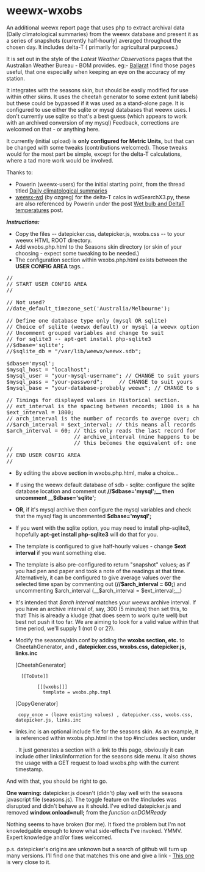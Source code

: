 # weewx-wxobs
An additional weewx report page that uses php to extract archival data (Daily climatological summaries) from the weewx database and present it as a series of snapshots (currently half-hourly) averaged throughout the chosen day. It includes delta-T ( primarily for agricultural purposes.)

It is set out in the style of the _Latest Weather Observations_ pages that the Australian Weather Bureau - BOM provides. eg:- [Ballarat](http://www.bom.gov.au/products/IDV60801/IDV60801.94852.shtml)  I find those pages useful, that one especially when keeping an eye on the accuracy of my station.

It integrates with the seasons skin, but should be easily modified for use within other skins. It uses the cheetah generator to some extent (unit labels) but these could be bypassed if it was used as a stand-alone page.
It is configured to use either the sqlite or mysql databases that weewx uses. I don't currently use sqlite so that's a best guess (which appears to work with an archived conversion of my mysql) Feedback, corrections are welcomed on that - or anything here.

It currently (initial upload) is __only configured for Metric Units,__ but that can be changed with some tweaks (contributions welcomed). Those tweaks would for the most part be simple, except for the delta-T calculations, where a tad more work would be involved.

Thanks to:
* Powerin (weewx-users) for the initial starting point, from the thread titled [Daily climatological summaries](https://groups.google.com/d/topic/weewx-user/cEAzvxv3T6Q/discussion)
* [weewx-wd](https://bitbucket.org/ozgreg/weewx-wd/wiki/Home) (by ozgreg) for the delta-T calcs in wdSearchX3.py, these are also referenced by Powerin under the post [Wet bulb and DeltaT temperatures](https://groups.google.com/d/topic/weewx-user/IoBrtQ-OL3I/discussion) post.

***Instructions:***
* Copy  the files -- datepicker.css, datepicker.js, wxobs.css -- to your weewx HTML ROOT directory. 
* Add wxobs.php.html to the Seasons skin directory (or skin of your choosing - expect some tweaking to be needed.) 
* The configuration section within wxobs.php.html exists between the __USER CONFIG AREA__ tags...
 <pre>
//
// START USER CONFIG AREA
//

// Not used?
//date_default_timezone_set('Australia/Melbourne');

// Define one database type only (mysql OR sqlite)
// Choice of sqlite (weewx default) or mysql (a weewx option)
// Uncomment grouped variables and change to suit
// for sqlite3 -- apt-get install php-sqlite3
//$dbase='sqlite';
//$sqlite_db = "/var/lib/weewx/weewx.sdb";

$dbase='mysql';
$mysql_host = "localhost";
$mysql_user = "your-mysql-username"; // CHANGE to suit yours
$mysql_pass = "your-password";     // CHANGE to suit yours
$mysql_base = "your-database-probably weewx"; // CHANGE to suit yours

// Timings for displayed values in Historical section.
// ext_interval is the spacing between records; 1800 is a half-hour.
$ext_interval = 1800;
// arch_interval is the number of records to averge over; choose a value that suits you.
//$arch_interval = $ext_interval; // this means all records for the day are involved in calcs.
$arch_interval = 60; // this only reads the last record for the interval, if matched to weewx.conf
                     // archive_interval (mine happens to be 60 seconds - change to suit yours)
                     // this becomes the equivalent of: one observation taken at that archive time.
//
// END USER CONFIG AREA
//
</pre>

* By editing the above section in wxobs.php.html, make a choice...
* If using the weewx default database of sdb - sqlite: configure the sqlite database location and comment out __//$dbase='mysql';__ then uncomment __$dbase='sqlite';__ 
* __OR__, if it's mysql archive then configure the mysql variables and check that the mysql flag is uncommented __$dbase='mysql';__
* If you went with the sqlite option, you may need to install php-sqlite3, hopefully __apt-get install php-sqlite3__ will do that for you.
* The template is configured to give half-hourly values - change __$ext interval__ if you want something else. 
* The template is also pre-configured to return "snapshot" values; as if you had pen and paper and took a note of the readings at that time. 
  Alternatively, it can be configured to give average values over the selected time span by commenting out (__//$arch_interval = 60;__) and uncommenting $arch_interval (__$arch_interval = $ext_interval;__)
* It's intended that _$arch interval_ matches your weewx archive interval. If you have an archive interval of, say, 300 (5 minutes) then set this, to that! This is already a kludge (that does seem to work quite well)  but best not push it too far. We are aiming to look for a valid value within that time period, we'll supply 1 (not 0 or 2?).
* Modify the seasons/skin.conf by adding the __wxobs section, etc.__ to CheetahGenerator, and __, datepicker.css, wxobs.css, datepicker.js, links.inc__


    [CheetahGenerator]
    
        [[ToDate]]
           
              [[[wxobs]]]
                template = wxobs.php.tmpl

    [CopyGenerator]
    
       copy_once = (leave existing values) , datepicker.css, wxobs.css, datepicker.js, links.inc
       
* links.inc is an optional include file for the seasons skin. As an example, it is referenced within wxobs.php.html in the top #includes section, under <div id="widget_group">. It just generates a section with a link to this page, obviously it can include other links/information for the seasons side menu. It also shows the usage with a GET request to load wxobs.php with the current timestamp.       

And with that, you should be right to go.

__One warning:__  datepicker.js doesn't (didn't) play well with the seasons javascript file (seasons.js). The toggle feature on the #includes was disrupted and didn't behave as it should. I've edited datepicker.js and removed __window.onload=null;__ from the  _function onDOMReady_

Nothing seems to have broken (for me). It fixed the problem but I'm not knowledgable enough to know what side-effects I've invoked. YMMV. Expert knowledge and/or fixes welcomed.

p.s. datepicker's origins are unknown but a search of github will turn up many versions. I'll find one that matches this one and give a link - [This one](https://github.com/chrishulbert/datepicker) is very close to it.

